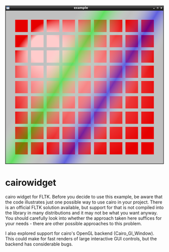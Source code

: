 ![screenshot.png](screenshot.png?raw=true)
# cairowidget
cairo widget for FLTK. Before you decide to use this example, be aware that the code illustrates just one possible way to use cairo in your project. There is an official FLTK solution available, but support for that is not compiled into the library in many distributions and it may not be what you want anyway. You should carefully look into whether the approach taken here suffices for your needs - there are other possible approaches to this problem.

I also explored support for cairo's OpenGL backend (Cairo_Gl_Window). This could make for fast renders of large interactive GUI controls, but the backend has considerable bugs.
